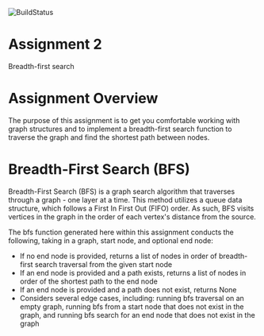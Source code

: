 ![BuildStatus](https://github.com/christine-wan/HW2-BFS-CW/workflows/HW2-BFS/badge.svg)

# Assignment 2
Breadth-first search

# Assignment Overview
The purpose of this assignment is to get you comfortable working with graph structures and to implement a breadth-first search function to traverse the graph and find the shortest path between nodes.

# Breadth-First Search (BFS)
Breadth-First Search (BFS) is a graph search algorithm that traverses through a graph - one layer at a time. This method utilizes a queue data structure, which follows a First In First Out (FIFO) order. As such, BFS visits vertices in the graph in the order of each vertex's distance from the source.

The bfs function generated here within this assignment conducts the following, taking in a graph, start node, and optional end node:
* If no end node is provided, returns a list of nodes in order of breadth-first search traversal from the given start node
* If an end node is provided and a path exists, returns a list of nodes in order of the shortest path to the end node
* If an end node is provided and a path does not exist, returns None
* Considers several edge cases, including: running bfs traversal on an empty graph, running bfs from a start node that does not exist in the graph, and running bfs search for an end node that does not exist in the graph